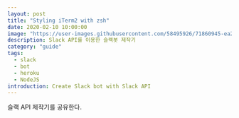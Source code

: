 ```yaml
---
layout: post
title: "Styling iTerm2 with zsh"
date: 2020-02-10 10:00:00
image: "https://user-images.githubusercontent.com/58495926/71860945-ea2cfa80-3137-11ea-8c01-d4c83c19e64d.png"
description: Slack API를 이용한 슬랙봇 제작기
category: "guide"
tags:
  - slack
  - bot
  - heroku
  - NodeJS
introduction: Create Slack bot with Slack API
---
```


슬랙 API 제작기를 공유한다.
